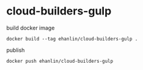 # cloud-builders-gulp

build docker image
```shell
docker build --tag ehanlin/cloud-builders-gulp .
```

publish
```shell
docker push ehanlin/cloud-builders-gulp
```